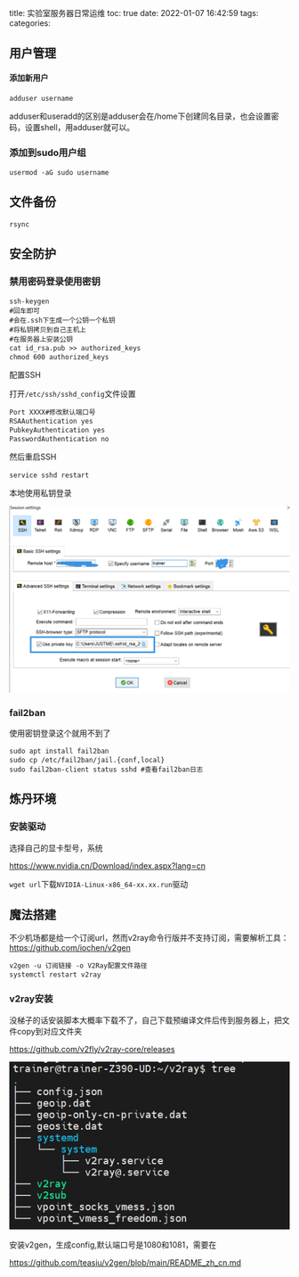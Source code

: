 title: 实验室服务器日常运维
toc: true
date: 2022-01-07 16:42:59
tags:
categories:

<!--more-->

## 用户管理

#### 添加新用户

```shell
adduser username
```

adduser和useradd的区别是adduser会在/home下创建同名目录，也会设置密码，设置shell，用adduser就可以。

### 添加到sudo用户组

```shell
usermod -aG sudo username
```

## 文件备份

```
rsync
```

## 安全防护

### 禁用密码登录使用密钥

```shell
ssh-keygen
#回车即可
#会在.ssh下生成一个公钥一个私钥
#将私钥拷贝到自己主机上
#在服务器上安装公钥
cat id_rsa.pub >> authorized_keys
chmod 600 authorized_keys
```

配置SSH

打开`/etc/ssh/sshd_config`文件设置

```shell
Port XXXX#修改默认端口号
RSAAuthentication yes
PubkeyAuthentication yes
PasswordAuthentication no
```

然后重启SSH

`service sshd restart`

本地使用私钥登录

![image-20220108225922977](实验室服务器日常运维/image-20220108225922977.png)

### fail2ban

使用密钥登录这个就用不到了

```
sudo apt install fail2ban
sudo cp /etc/fail2ban/jail.{conf,local}
sudo fail2ban-client status sshd #查看fail2ban日志
```

## 炼丹环境

### 安装驱动

选择自己的显卡型号，系统

https://www.nvidia.cn/Download/index.aspx?lang=cn

`wget url`下载`NVIDIA-Linux-x86_64-xx.xx.run`驱动

## 魔法搭建

不少机场都是给一个订阅url，然而v2ray命令行版并不支持订阅，需要解析工具：https://github.com/iochen/v2gen

```shell
v2gen -u 订阅链接 -o V2Ray配置文件路径
systemctl restart v2ray
```

### v2ray安装

没梯子的话安装脚本大概率下载不了，自己下载预编译文件后传到服务器上，把文件copy到对应文件夹

https://github.com/v2fly/v2ray-core/releases

![image-20220111165926317](实验室服务器日常运维/image-20220111165926317.png)

安装v2gen，生成config,默认端口号是1080和1081，需要在

https://github.com/teasiu/v2gen/blob/main/README_zh_cn.md

